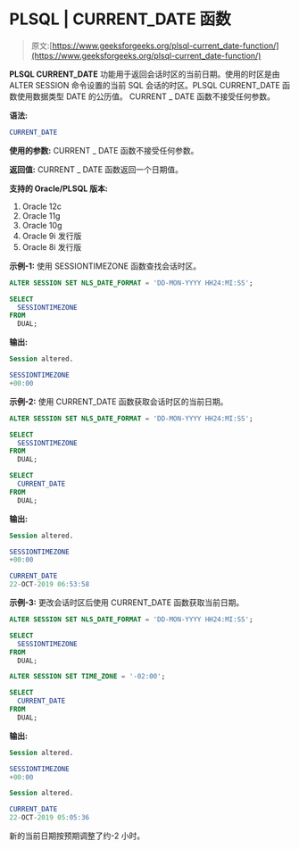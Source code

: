 # PLSQL | CURRENT_DATE 函数

> 原文:[https://www.geeksforgeeks.org/plsql-current_date-function/](https://www.geeksforgeeks.org/plsql-current_date-function/)

**PLSQL CURRENT_DATE** 功能用于返回会话时区的当前日期。使用的时区是由 ALTER SESSION 命令设置的当前 SQL 会话的时区。PLSQL CURRENT_DATE 函数使用数据类型 DATE 的公历值。
CURRENT _ DATE 函数不接受任何参数。

**语法:**

```sql
CURRENT_DATE
```

**使用的参数:**
CURRENT _ DATE 函数不接受任何参数。

**返回值:**
CURRENT _ DATE 函数返回一个日期值。

**支持的 Oracle/PLSQL 版本:**

1.  Oracle 12c
2.  Oracle 11g
3.  Oracle 10g
4.  Oracle 9i 发行版
5.  Oracle 8i 发行版

**示例-1:** 使用 SESSIONTIMEZONE 函数查找会话时区。

```sql
ALTER SESSION SET NLS_DATE_FORMAT = 'DD-MON-YYYY HH24:MI:SS';

SELECT
  SESSIONTIMEZONE
FROM
  DUAL; 
```

**输出:**

```sql
Session altered.

SESSIONTIMEZONE
+00:00 
```

**示例-2:** 使用 CURRENT_DATE 函数获取会话时区的当前日期。

```sql
ALTER SESSION SET NLS_DATE_FORMAT = 'DD-MON-YYYY HH24:MI:SS';

SELECT
  SESSIONTIMEZONE
FROM
  DUAL;

SELECT
  CURRENT_DATE
FROM
  DUAL; 
```

**输出:**

```sql
Session altered.

SESSIONTIMEZONE
+00:00

CURRENT_DATE
22-OCT-2019 06:53:58 
```

**示例-3:** 更改会话时区后使用 CURRENT_DATE 函数获取当前日期。

```sql
ALTER SESSION SET NLS_DATE_FORMAT = 'DD-MON-YYYY HH24:MI:SS';

SELECT
  SESSIONTIMEZONE
FROM
  DUAL;

ALTER SESSION SET TIME_ZONE = '-02:00';

SELECT
  CURRENT_DATE
FROM
  DUAL; 
```

**输出:**

```sql
Session altered.

SESSIONTIMEZONE
+00:00

Session altered.

CURRENT_DATE
22-OCT-2019 05:05:36 
```

新的当前日期按预期调整了约-2 小时。
